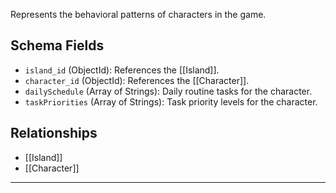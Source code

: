 Represents the behavioral patterns of characters in the game.

## Schema Fields
- `island_id` (ObjectId): References the [[Island]].
- `character_id` (ObjectId): References the [[Character]].
- `dailySchedule` (Array of Strings): Daily routine tasks for the character.
- `taskPriorities` (Array of Strings): Task priority levels for the character.

## Relationships
- [[Island]]
- [[Character]]

---
